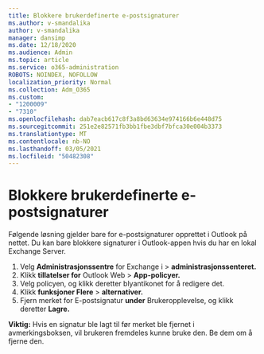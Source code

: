 ```yaml
---
title: Blokkere brukerdefinerte e-postsignaturer
ms.author: v-smandalika
author: v-smandalika
manager: dansimp
ms.date: 12/18/2020
ms.audience: Admin
ms.topic: article
ms.service: o365-administration
ROBOTS: NOINDEX, NOFOLLOW
localization_priority: Normal
ms.collection: Adm_O365
ms.custom:
- "1200009"
- "7310"
ms.openlocfilehash: dab7eacb617c8f3a8bd63634e974166b6e448d75
ms.sourcegitcommit: 251e2e82571fb3bb1fbe3dbf7bfca30e004b3373
ms.translationtype: MT
ms.contentlocale: nb-NO
ms.lasthandoff: 03/05/2021
ms.locfileid: "50482308"
---
```

# <a name="block-user-made-email-signatures"></a>Blokkere brukerdefinerte e-postsignaturer

Følgende løsning gjelder bare for e-postsignaturer opprettet i Outlook på nettet. Du kan bare blokkere signaturer i Outlook-appen hvis du har en lokal Exchange Server.

1. Velg **Administrasjonssentre** for Exchange i  >  **administrasjonssenteret.**
2. Klikk **tillatelser for** Outlook Web  >  **App-policyer.**
3. Velg policyen, og klikk deretter blyantikonet for å redigere det.
4. Klikk **funksjoner Flere**  >  **alternativer.**
5. Fjern merket for E-postsignatur **under** Brukeropplevelse, og klikk deretter **Lagre.** 

**Viktig:** Hvis en signatur ble lagt til før merket ble fjernet i avmerkingsboksen, vil brukeren fremdeles kunne bruke den. Be dem om å fjerne den.
